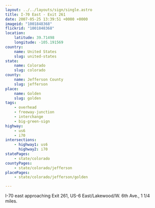```yaml
---
layout: ../../layouts/sign/single.astro
title: I-70 East - Exit 261
date: 2007-05-25 13:39:51 +0000 +0000
imageid: "1001848368"
flickrid: "1001848368"
location:
    latitude: 39.71498
    longitude: -105.191569
country:
    name: United States
    slug: united-states
state:
    name: Colorado
    slug: colorado
county:
    name: Jefferson County
    slug: jefferson
place:
    name: Golden
    slug: golden
tags:
    - overhead
    - freeway-junction
    - interchange
    - big-green-sign
highway:
    - us6
    - i70
intersections:
    - highway1: us6
      highway2: i70
statePages:
    - state/colorado
countyPages:
    - state/colorado/jefferson
placePages:
    - state/colorado/jefferson/golden

---
```

I-70 east approaching Exit 261, US-6 East/Lakewood/W. 6th Ave., 1 1/4 miles.